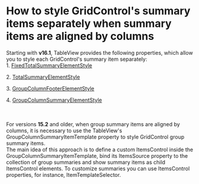 # How to style GridControl's summary items separately when summary items are aligned by columns


<p>Starting with <strong>v16.1</strong>, TableView provides the following properties, which allow you to style each GridControl's summary item separately:<br>1. <a href="https://documentation.devexpress.com/WPF/DevExpressXpfGridDataViewBase_FixedTotalSummaryElementStyletopic.aspx">FixedTotalSummaryElementStyle</a></p>
<p>2. <a href="https://documentation.devexpress.com/WPF/DevExpressXpfGridDataViewBase_TotalSummaryElementStyletopic.aspx">TotalSummaryElementStyle</a></p>
<p>3. <a href="https://documentation.devexpress.com/WPF/DevExpressXpfGridTableView_GroupColumnFooterElementStyletopic.aspx">GroupColumnFooterElementStyle</a></p>
<p>4. <a href="https://documentation.devexpress.com/WPF/DevExpressXpfGridGridViewBase_GroupColumnSummaryElementStyletopic.aspx">GroupColumnSummaryElementStyle</a></p>
<p><br><br>For versions <strong>15.2</strong> and older, when group summary items are aligned by columns, it is necessary to use the TableView's GroupColumnSummaryItemTemplate property to style GridControl group summary items. <br>The main idea of this approach is to define a custom ItemsControl inside the GroupColumnSummaryItemTemplate, bind its ItemsSource property to the collection of group summaries and show summary items as child ItemsControl elements. To customize summaries you can use ItemsControl properties, for instance, ItemTemplateSelector.<br><br></p>

<br/>


